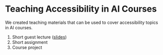 # Teaching Accessibility in AI Courses
We created teaching materials that can be used to cover accessibility topics in AI courses.
1. Short guest lecture ([slides](Accessibility_and_AI.pptx))
2. Short assignment 
3. Course project
